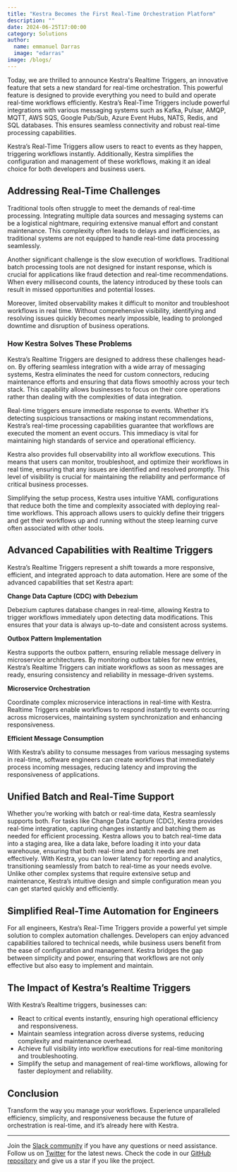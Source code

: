```yaml
---
title: "Kestra Becomes the First Real-Time Orchestration Platform"
description: ""
date: 2024-06-25T17:00:00
category: Solutions
author:
  name: emmanuel Darras
  image: "edarras"
image: /blogs/
---
```


Today, we are thrilled to announce Kestra's Realtime Triggers, an innovative feature that sets a new standard for real-time orchestration. This powerful feature is designed to provide everything you need to build and operate real-time workflows efficiently. Kestra’s Real-Time Triggers include powerful integrations with various messaging systems such as Kafka, Pulsar, AMQP, MQTT, AWS SQS, Google Pub/Sub, Azure Event Hubs, NATS, Redis, and SQL databases. This ensures seamless connectivity and robust real-time processing capabilities.

Kestra’s Real-Time Triggers allow users to react to events as they happen, triggering workflows instantly. Additionally, Kestra simplifies the configuration and management of these workflows, making it an ideal choice for both developers and business users.

## Addressing Real-Time Challenges

Traditional tools often struggle to meet the demands of real-time processing. Integrating multiple data sources and messaging systems can be a logistical nightmare, requiring extensive manual effort and constant maintenance. This complexity often leads to delays and inefficiencies, as traditional systems are not equipped to handle real-time data processing seamlessly.

Another significant challenge is the slow execution of workflows. Traditional batch processing tools are not designed for instant response, which is crucial for applications like fraud detection and real-time recommendations. When every millisecond counts, the latency introduced by these tools can result in missed opportunities and potential losses.

Moreover, limited observability makes it difficult to monitor and troubleshoot workflows in real time. Without comprehensive visibility, identifying and resolving issues quickly becomes nearly impossible, leading to prolonged downtime and disruption of business operations.

### How Kestra Solves These Problems

Kestra’s Realtime Triggers are designed to address these challenges head-on. By offering seamless integration with a wide array of messaging systems, Kestra eliminates the need for custom connectors, reducing maintenance efforts and ensuring that data flows smoothly across your tech stack. This capability allows businesses to focus on their core operations rather than dealing with the complexities of data integration.

Real-time triggers ensure immediate response to events. Whether it’s detecting suspicious transactions or making instant recommendations, Kestra’s real-time processing capabilities guarantee that workflows are executed the moment an event occurs. This immediacy is vital for maintaining high standards of service and operational efficiency.

Kestra also provides full observability into all workflow executions. This means that users can monitor, troubleshoot, and optimize their workflows in real time, ensuring that any issues are identified and resolved promptly. This level of visibility is crucial for maintaining the reliability and performance of critical business processes.

Simplifying the setup process, Kestra uses intuitive YAML configurations that reduce both the time and complexity associated with deploying real-time workflows. This approach allows users to quickly define their triggers and get their workflows up and running without the steep learning curve often associated with other tools.

## Advanced Capabilities with Realtime Triggers

Kestra’s Realtime Triggers represent a shift towards a more responsive, efficient, and integrated approach to data automation. Here are some of the advanced capabilities that set Kestra apart:

**Change Data Capture (CDC) with Debezium**

Debezium captures database changes in real-time, allowing Kestra to trigger workflows immediately upon detecting data modifications. This ensures that your data is always up-to-date and consistent across systems.

**Outbox Pattern Implementation**

Kestra supports the outbox pattern, ensuring reliable message delivery in microservice architectures. By monitoring outbox tables for new entries, Kestra’s Realtime Triggers can initiate workflows as soon as messages are ready, ensuring consistency and reliability in message-driven systems.

**Microservice Orchestration**

Coordinate complex microservice interactions in real-time with Kestra. Realtime Triggers enable workflows to respond instantly to events occurring across microservices, maintaining system synchronization and enhancing responsiveness.

**Efficient Message Consumption**

With Kestra’s ability to consume messages from various messaging systems in real-time, software engineers can create workflows that immediately process incoming messages, reducing latency and improving the responsiveness of applications.

## Unified Batch and Real-Time Support ##

Whether you’re working with batch or real-time data, Kestra seamlessly supports both. For tasks like Change Data Capture (CDC), Kestra provides real-time integration, capturing changes instantly and batching them as needed for efficient processing. Kestra allows you to batch real-time data into a staging area, like a data lake, before loading it into your data warehouse, ensuring that both real-time and batch needs are met effectively. With Kestra, you can lower latency for reporting and analytics, transitioning seamlessly from batch to real-time as your needs evolve. Unlike other complex systems that require extensive setup and maintenance, Kestra’s intuitive design and simple configuration mean you can get started quickly and efficiently. 

## Simplified Real-Time Automation for Engineers

For all engineers, Kestra’s Real-Time Triggers provide a powerful yet simple solution to complex automation challenges. Developers can enjoy advanced capabilities tailored to technical needs, while business users benefit from the ease of configuration and management. Kestra bridges the gap between simplicity and power, ensuring that workflows are not only effective but also easy to implement and maintain.

## The Impact of Kestra’s Realtime Triggers

With Kestra’s Realtime triggers, businesses can:

- React to critical events instantly, ensuring high operational efficiency and responsiveness.
- Maintain seamless integration across diverse systems, reducing complexity and maintenance overhead.
- Achieve full visibility into workflow executions for real-time monitoring and troubleshooting.
- Simplify the setup and management of real-time workflows, allowing for faster deployment and reliability.

## Conclusion

Transform the way you manage your workflows. Experience unparalleled efficiency, simplicity, and responsiveness because the future of orchestration is real-time, and it’s already here with Kestra.

---

Join the [Slack community](https://kestra.io/slack) if you have any questions or need assistance.
Follow us on [Twitter](https://twitter.com/kestra_io) for the latest news.
Check the code in our [GitHub repository](https://github.com/kestra-io/kestra) and give us a star if you like the project.